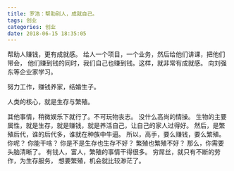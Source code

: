 ```yaml
---
title: 罗浩：帮助别人，成就自己。
tags: 创业
categories: 创业
date: 2018-06-15 18:35:05
---
```


帮助人赚钱，更有成就感。
给人一个项目，一个业务，然后给他们讲课，把他们带会，
他们赚到钱的同时，我们自己也赚到钱。这样，就非常有成就感。
向刘强东等企业家学习。

努力工作，赚钱养家，结婚生子。

人类的核心，就是生存与繁殖。

其他事情，稍微娱乐下就行了。不可玩物丧志。
没什么高尚的情操。
生物的主要属性，就是生存，就是赚钱，就是养活自己，让自己的家人过得好。
然后，是繁殖后代，谁的后代多，谁就在种族中牛逼。
所以，高手，要么赚钱，要么繁殖。
你呢？
你能干啥？
你是不是生存也生存不好？
繁殖也繁殖不好？
那么，你需要头脑清晰了。
有钱人，富人，繁殖的事情干得很多。
穷屌丝，就只有不断的劳作，为生存服务， 想要繁殖，机会就比较渺茫了。